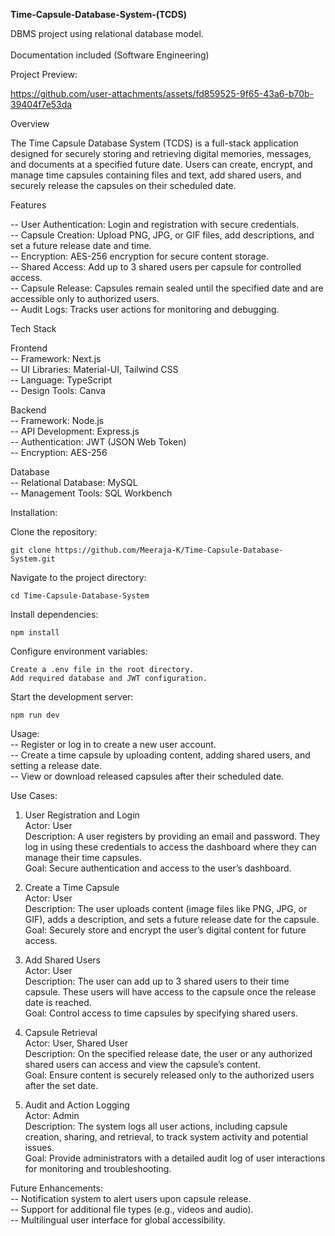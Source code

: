 **Time-Capsule-Database-System-(TCDS)**

DBMS project using relational database model.<br />
<br />
Documentation included (Software Engineering)<br />

Project Preview:

https://github.com/user-attachments/assets/fd859525-9f65-43a6-b70b-39404f7e53da


Overview

The Time Capsule Database System (TCDS) is a full-stack application designed for securely storing and retrieving digital memories, messages, and documents at a specified future date. Users can create, encrypt, and manage time capsules containing files and text, add shared users, and securely release the capsules on their scheduled date.



Features

   -- User Authentication: Login and registration with secure credentials.<br />
   -- Capsule Creation: Upload PNG, JPG, or GIF files, add descriptions, and set a future release date and time.<br />
   -- Encryption: AES-256 encryption for secure content storage.<br />
   -- Shared Access: Add up to 3 shared users per capsule for controlled access.<br />
   -- Capsule Release: Capsules remain sealed until the specified date and are accessible only to authorized users.<br />
   -- Audit Logs: Tracks user actions for monitoring and debugging.<br />



Tech Stack

Frontend<br />
 -- Framework: Next.js<br />
 -- UI Libraries: Material-UI, Tailwind CSS<br />
 -- Language: TypeScript<br />
 -- Design Tools: Canva<br />

Backend<br />
 -- Framework: Node.js<br />
 -- API Development: Express.js<br />
 -- Authentication: JWT (JSON Web Token)<br />
 -- Encryption: AES-256<br />

Database<br />
 -- Relational Database: MySQL<br />
 -- Management Tools: SQL Workbench<br />

    

Installation:

  Clone the repository:

    git clone https://github.com/Meeraja-K/Time-Capsule-Database-System.git

Navigate to the project directory:

    cd Time-Capsule-Database-System

Install dependencies:

    npm install

Configure environment variables:

    Create a .env file in the root directory.
    Add required database and JWT configuration.

Start the development server:

    npm run dev

Usage:<br />
   -- Register or log in to create a new user account.<br />
   -- Create a time capsule by uploading content, adding shared users, and setting a release date.<br />
   -- View or download released capsules after their scheduled date.<br />



Use Cases:

1. User Registration and Login<br />
    Actor: User<br />
    Description: A user registers by providing an email and password. They log in using these credentials to access the dashboard where they can manage their time capsules.<br />
    Goal: Secure authentication and access to the user’s dashboard.<br />
   
2. Create a Time Capsule<br />
    Actor: User<br />
    Description: The user uploads content (image files like PNG, JPG, or GIF), adds a description, and sets a future release date for the capsule.<br />
    Goal: Securely store and encrypt the user’s digital content for future access.<br />
   
3. Add Shared Users<br />
    Actor: User<br />
    Description: The user can add up to 3 shared users to their time capsule. These users will have access to the capsule once the release date is reached.<br />
    Goal: Control access to time capsules by specifying shared users.<br />
   
4. Capsule Retrieval<br />
    Actor: User, Shared User<br />
    Description: On the specified release date, the user or any authorized shared users can access and view the capsule’s content.<br />
    Goal: Ensure content is securely released only to the authorized users after the set date.<br />

5. Audit and Action Logging<br />
    Actor: Admin<br />
    Description: The system logs all user actions, including capsule creation, sharing, and retrieval, to track system activity and potential issues.<br />
    Goal: Provide administrators with a detailed audit log of user interactions for monitoring and troubleshooting.<br />



Future Enhancements:<br />
 -- Notification system to alert users upon capsule release.<br />
 -- Support for additional file types (e.g., videos and audio).<br />
 -- Multilingual user interface for global accessibility.<br />
